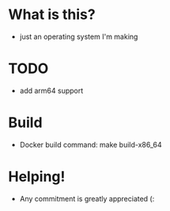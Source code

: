 # What is this?

- just an operating system I'm making

# TODO

- add arm64 support

# Build

- Docker build command: make build-x86_64

# Helping!

- Any commitment is greatly appreciated (:
